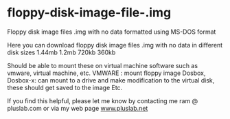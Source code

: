 # floppy-disk-image-file-.img
Floppy disk image files .img with no data formatted using MS-DOS format

Here you can download floppy disk image files .img with no data in different disk sizes
1.44mb
1.2mb
720kb
360kb

Should be able to mount these on virtual machine software such as vmware, virtual machine, etc.
VMWARE : mount floppy image
Dosbox, Dosbox-x: can mount to a drive and make modification to the virtual disk, these should get saved to the image
Etc.

If you find this helpful, please let me know by contacting me ram @ pluslab.com or via my web page www.pluslab.net
